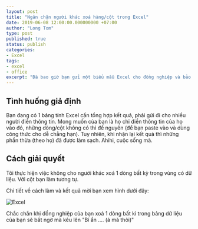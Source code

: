 ```yaml
---
layout: post
title: "Ngăn chặn người khác xoá hàng/cột trong Excel"
date: 2019-06-08 12:00:00.000000000 +07:00
author: "Long Tom"
type: post
published: true
status: publish
categories: 
- Excel
tags:
- excel
- office
excerpt: "Đã bao giờ bạn gửi một biểu mẫu Excel cho đồng nghiệp và bảo họ điền thông tin vào đó, những chỗ không có thông tin thì để trống nhưng đến lúc nhận lại thì đồng nghiệp tốt bụng của bạn đã xoá tất cả những hàng/cột mà họ nghĩ là thừa đó. Bài này, tôi giới thiệu cách để bạn hạn chế việc đó"
---
```


## Tình huống giả định

Bạn đang có 1 bảng tính Excel cần tổng hợp kết quả, phải gửi đi cho nhiều người điền thông tin. Mong muốn của bạn là họ chỉ điền thông tin của họ vào đó, những dòng/cột không có thì để nguyên (để bạn paste vào và dùng công thức cho dễ chẳng hạn). Tuy nhiên, khi nhận lại kết quả thì những phần thừa (theo họ) đã được làm sạch. Ahihi, cuộc sống mà.

## Cách giải quyết

Tôi thực hiện việc không cho người khác xoá 1 dòng bất kỳ trong vùng có dữ liệu. Với cột bạn làm tương tự.

Chi tiết về cách làm và kết quả mời bạn xem hình dưới đây:

![Excel]( {{site.url}}/assets/img/2019/06/08/Excel.gif)

Chắc chắn khi đồng nghiệp của bạn xoá 1 dòng bất kì trong bảng dữ liệu của bạn sẽ bất ngờ mà kêu lên "Bí ẩn .... (à mà thôi)"
